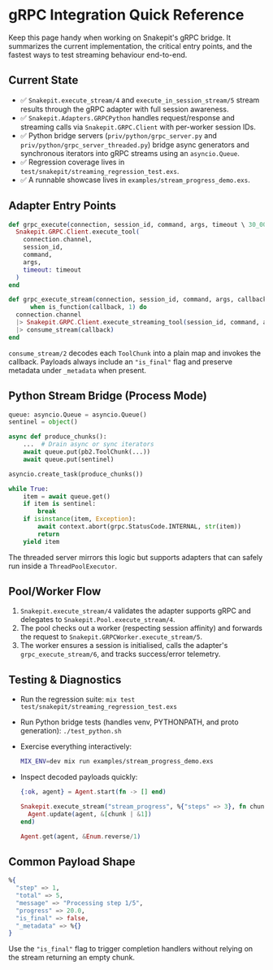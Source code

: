 # gRPC Integration Quick Reference

Keep this page handy when working on Snakepit's gRPC bridge. It summarizes the
current implementation, the critical entry points, and the fastest ways to test
streaming behaviour end-to-end.

## Current State

- ✅ `Snakepit.execute_stream/4` and `execute_in_session_stream/5` stream results
  through the gRPC adapter with full session awareness.
- ✅ `Snakepit.Adapters.GRPCPython` handles request/response and streaming calls
  via `Snakepit.GRPC.Client` with per-worker session IDs.
- ✅ Python bridge servers (`priv/python/grpc_server.py` and
  `priv/python/grpc_server_threaded.py`) bridge async generators and synchronous
  iterators into gRPC streams using an `asyncio.Queue`.
- ✅ Regression coverage lives in `test/snakepit/streaming_regression_test.exs`.
- ✅ A runnable showcase lives in `examples/stream_progress_demo.exs`.

## Adapter Entry Points

```elixir
def grpc_execute(connection, session_id, command, args, timeout \ 30_000) do
  Snakepit.GRPC.Client.execute_tool(
    connection.channel,
    session_id,
    command,
    args,
    timeout: timeout
  )
end

def grpc_execute_stream(connection, session_id, command, args, callback, timeout \ 300_000)
      when is_function(callback, 1) do
  connection.channel
  |> Snakepit.GRPC.Client.execute_streaming_tool(session_id, command, args, timeout: timeout)
  |> consume_stream(callback)
end
```

`consume_stream/2` decodes each `ToolChunk` into a plain map and
invokes the callback. Payloads always include an `"is_final"` flag and preserve
metadata under `_metadata` when present.

## Python Stream Bridge (Process Mode)

```python
queue: asyncio.Queue = asyncio.Queue()
sentinel = object()

async def produce_chunks():
    ...  # Drain async or sync iterators
    await queue.put(pb2.ToolChunk(...))
    await queue.put(sentinel)

asyncio.create_task(produce_chunks())

while True:
    item = await queue.get()
    if item is sentinel:
        break
    if isinstance(item, Exception):
        await context.abort(grpc.StatusCode.INTERNAL, str(item))
        return
    yield item
```

The threaded server mirrors this logic but supports adapters that can safely run
inside a `ThreadPoolExecutor`.

## Pool/Worker Flow

1. `Snakepit.execute_stream/4` validates the adapter supports gRPC and delegates
   to `Snakepit.Pool.execute_stream/4`.
2. The pool checks out a worker (respecting session affinity) and forwards the
   request to `Snakepit.GRPCWorker.execute_stream/5`.
3. The worker ensures a session is initialised, calls the adapter's
   `grpc_execute_stream/6`, and tracks success/error telemetry.

## Testing & Diagnostics

- Run the regression suite: `mix test test/snakepit/streaming_regression_test.exs`
- Run Python bridge tests (handles venv, PYTHONPATH, and proto generation): `./test_python.sh`
- Exercise everything interactively:

  ```bash
  MIX_ENV=dev mix run examples/stream_progress_demo.exs
  ```

- Inspect decoded payloads quickly:

  ```elixir
  {:ok, agent} = Agent.start(fn -> [] end)

  Snakepit.execute_stream("stream_progress", %{"steps" => 3}, fn chunk ->
    Agent.update(agent, &[chunk | &1])
  end)

  Agent.get(agent, &Enum.reverse/1)
  ```

## Common Payload Shape

```elixir
%{
  "step" => 1,
  "total" => 5,
  "message" => "Processing step 1/5",
  "progress" => 20.0,
  "is_final" => false,
  "_metadata" => %{}
}
```

Use the `"is_final"` flag to trigger completion handlers without relying on the
stream returning an empty chunk.
